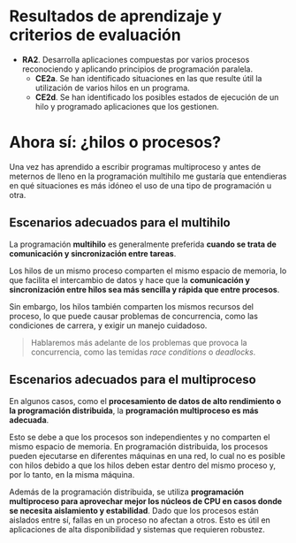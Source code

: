 # Resultados de aprendizaje y criterios de evaluación

- **RA2**. Desarrolla aplicaciones compuestas por varios procesos reconociendo y aplicando principios de programación paralela.
  - **CE2a**. Se han identificado situaciones en las que resulte útil la utilización de varios hilos en un programa.
  - **CE2d**. Se han identificado los posibles estados de ejecución de un hilo y programado aplicaciones que los gestionen.

# Ahora sí: ¿hilos o procesos?

Una vez has aprendido a escribir programas multiproceso y antes de meternos de lleno en la programación multihilo me gustaría que entendieras en qué situaciones es más idóneo el uso de una tipo de programación u otra.

## Escenarios adecuados para el multihilo

La programación **multihilo** es generalmente preferida **cuando se trata de comunicación y sincronización entre tareas**.

Los hilos de un mismo proceso comparten el mismo espacio de memoria, lo que facilita el intercambio de datos y hace que la **comunicación y sincronización entre hilos sea más sencilla y rápida que entre procesos**.

Sin embargo, los hilos también comparten los mismos recursos del proceso, lo que puede causar problemas de concurrencia, como las condiciones de carrera, y exigir un manejo cuidadoso.

> Hablaremos más adelante de los problemas que provoca la concurrencia, como las temidas *race conditions* o *deadlocks*.

## Escenarios adecuados para el multiproceso

En algunos casos, como el **procesamiento de datos de alto rendimiento o la programación distribuida**, la **programación multiproceso es más adecuada**.

Esto se debe a que los procesos son independientes y no comparten el mismo espacio de memoria. En programación distribuida, los procesos pueden ejecutarse en diferentes máquinas en una red, lo cual no es posible con hilos debido a que los hilos deben estar dentro del mismo proceso y, por lo tanto, en la misma máquina.

Además de la programación distribuida, se utiliza **programación multiproceso para aprovechar mejor los núcleos de CPU en casos donde se necesita aislamiento y estabilidad**. Dado que los procesos están aislados entre sí, fallas en un proceso no afectan a otros. Esto es útil en aplicaciones de alta disponibilidad y sistemas que requieren robustez.
